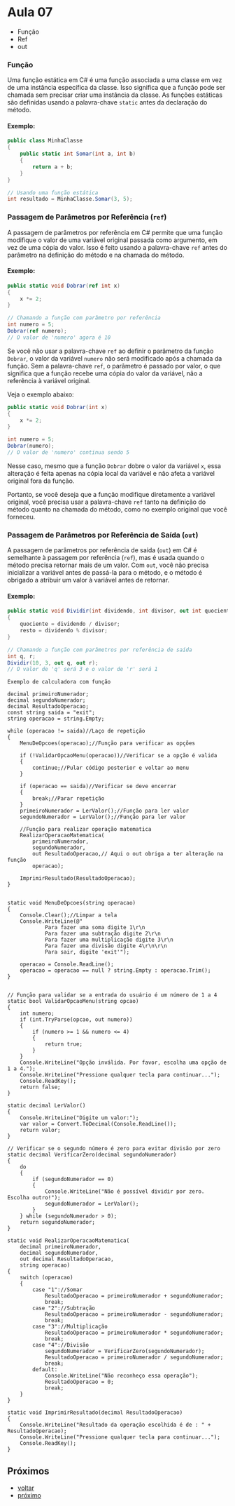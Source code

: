 # Aula 07

- Função
- Ref
- out

### Função

Uma função estática em C# é uma função associada a uma classe em vez de uma instância específica da classe. 
Isso significa que a função pode ser chamada sem precisar criar uma instância da classe. 
As funções estáticas são definidas usando a palavra-chave `static` antes da declaração do método.

#### Exemplo:
```csharp
public class MinhaClasse
{
    public static int Somar(int a, int b)
    {
        return a + b;
    }
}

// Usando uma função estática
int resultado = MinhaClasse.Somar(3, 5);
```

### Passagem de Parâmetros por Referência (`ref`)

A passagem de parâmetros por referência em C# permite que uma função modifique o valor de uma variável original passada como argumento, em vez de uma cópia do valor. Isso é feito usando a palavra-chave `ref` antes do parâmetro na definição do método e na chamada do método.

#### Exemplo:
```csharp
public static void Dobrar(ref int x)
{
    x *= 2;
}

// Chamando a função com parâmetro por referência
int numero = 5;
Dobrar(ref numero);
// O valor de 'numero' agora é 10
```
Se você não usar a palavra-chave `ref` ao definir o parâmetro da função `Dobrar`, o valor da variável `numero` não será modificado após a chamada da função. Sem a palavra-chave `ref`, o parâmetro é passado por valor, o que significa que a função recebe uma cópia do valor da variável, não a referência à variável original.

Veja o exemplo abaixo:

```csharp
public static void Dobrar(int x)
{
    x *= 2;
}

int numero = 5;
Dobrar(numero);
// O valor de 'numero' continua sendo 5
```

Nesse caso, mesmo que a função `Dobrar` dobre o valor da variável `x`, essa alteração é feita apenas na cópia local da variável e não afeta a variável original fora da função.

Portanto, se você deseja que a função modifique diretamente a variável original, você precisa usar a palavra-chave `ref` tanto na definição do método quanto na chamada do método, como no exemplo original que você forneceu.

### Passagem de Parâmetros por Referência de Saída (`out`)

A passagem de parâmetros por referência de saída (`out`) em C# é semelhante à passagem por referência (`ref`), mas é usada quando o método precisa retornar mais de um valor. Com `out`, você não precisa inicializar a variável antes de passá-la para o método, e o método é obrigado a atribuir um valor à variável antes de retornar.

#### Exemplo:
```csharp
public static void Dividir(int dividendo, int divisor, out int quociente, out int resto)
{
    quociente = dividendo / divisor;
    resto = dividendo % divisor;
}

// Chamando a função com parâmetros por referência de saída
int q, r;
Dividir(10, 3, out q, out r);
// O valor de 'q' será 3 e o valor de 'r' será 1
```

```
Exemplo de calculadora com função 

decimal primeiroNumerador;
decimal segundoNumerador;
decimal ResultadoOperacao;
const string saida = "exit";
string operacao = string.Empty;

while (operacao != saida)//Laço de repetição
{
    MenuDeOpcoes(operacao);//Função para verificar as opções

    if (!ValidarOpcaoMenu(operacao))//Verificar se a opção é valida
    {
        continue;//Pular código posterior e voltar ao menu
    }

    if (operacao == saida)//Verificar se deve encerrar
    {
        break;//Parar repetição
    }
    primeiroNumerador = LerValor();//Função para ler valor
    segundoNumerador = LerValor();//Função para ler valor
    
    //Função para realizar operação matematica
    RealizarOperacaoMatematica(
        primeiroNumerador, 
        segundoNumerador,
        out ResultadoOperacao,// Aqui o out obriga a ter alteração na função
        operacao);

    ImprimirResultado(ResultadoOperacao);
}


static void MenuDeOpcoes(string operacao)
{
    Console.Clear();//Limpar a tela
    Console.WriteLine(@"
            Para fazer uma soma digite 1\r\n
            Para fazer uma subtração digite 2\r\n
            Para fazer uma multiplicação digite 3\r\n
            Para fazer uma divisão digite 4\r\n\r\n
            Para sair, digite 'exit'");

    operacao = Console.ReadLine();
    operacao = operacao == null ? string.Empty : operacao.Trim();
}


// Função para validar se a entrada do usuário é um número de 1 a 4
static bool ValidarOpcaoMenu(string opcao)
{
    int numero;
    if (int.TryParse(opcao, out numero))
    {
        if (numero >= 1 && numero <= 4)
        {
            return true;
        }
    }
    Console.WriteLine("Opção inválida. Por favor, escolha uma opção de 1 a 4.");
    Console.WriteLine("Pressione qualquer tecla para continuar...");
    Console.ReadKey();
    return false;
}

static decimal LerValor()
{
    Console.WriteLine("Digite um valor:");
    var valor = Convert.ToDecimal(Console.ReadLine());
    return valor;
}

// Verificar se o segundo número é zero para evitar divisão por zero
static decimal VerificarZero(decimal segundoNumerador)
{
    do
    {
        if (segundoNumerador == 0)
        {
            Console.WriteLine("Não é possível dividir por zero. Escolha outro!");
            segundoNumerador = LerValor();
        }
    } while (segundoNumerador > 0);
    return segundoNumerador;
}

static void RealizarOperacaoMatematica(
    decimal primeiroNumerador, 
    decimal segundoNumerador,
    out decimal ResultadoOperacao,
    string operacao)
{
    switch (operacao)
    {
        case "1"://Somar
            ResultadoOperacao = primeiroNumerador + segundoNumerador;
            break;
        case "2"://Subtração
            ResultadoOperacao = primeiroNumerador - segundoNumerador;
            break;
        case "3"://Multiplicação
            ResultadoOperacao = primeiroNumerador * segundoNumerador;
            break;
        case "4"://Divisão                 
            segundoNumerador = VerificarZero(segundoNumerador);
            ResultadoOperacao = primeiroNumerador / segundoNumerador;
            break;
        default:
            Console.WriteLine("Não reconheço essa operação");
            ResultadoOperacao = 0;
            break;
    }
}

static void ImprimirResultado(decimal ResultadoOperacao)
{
    Console.WriteLine("Resultado da operação escolhida é de : " + ResultadoOperacao);
    Console.WriteLine("Pressione qualquer tecla para continuar...");
    Console.ReadKey();
}
```

## Próximos

- [voltar](../README.md)
- [próximo](aula08.md)
